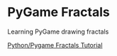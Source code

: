 # PyGame Fractals

Learning PyGame drawing fractals

[Python/Pygame Fractals Tutorial](https://www.youtube.com/watch?v=-ULt_LiHftI&t=8s&ab_channel=GiovanniCode)